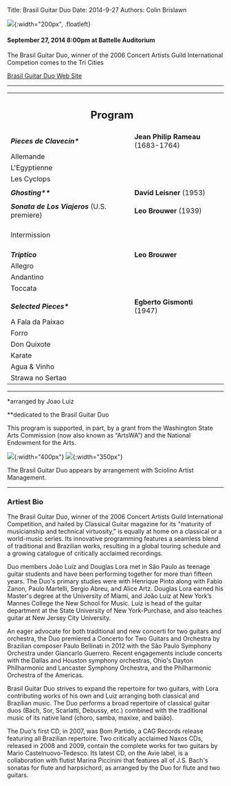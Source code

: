 Title: Brasil Guitar Duo
Date: 2014-9-27
Authors: Colin Brislawn

![ ]({filename}/images/Brasil200.png){:width="200px", .floatleft}

#### September 27, 2014 8:00pm at Battelle Auditorium

The Brasil Guitar Duo, winner of the 2006 Concert Artists Guild International Competion comes to the Tri Cities


[Brasil Guitar Duo Web Site](http://www.brasilguitarduo.org/)

---

<table><tr>
      	<td colspan="2" align="center"><h2>Program</h2></td><td></td>
      	</tr>
        <tr>
          <td width="480"><b><i>Pieces de Clavecin*</i></b></td>
          <td class="right" width="320"><b>Jean Philip Rameau</b> (1683-1764)</td>
        </tr>
        <tr>
          <td class="smallindent">Allemande</td>
          <td></td>
        </tr>
        <tr>
          <td class="smallindent">L'Egyptienne</td>
          <td></td>
        </tr>
        <tr>
          <td class="smallindent">Les Cyclops</td>
          <td></td>
        </tr>
        <tr><td></td></tr>
        <tr>
          <td><b><i>Ghosting**</i></b></td>
          <td class="right"><b>David Leisner</b> (1953)</td>
        </tr>
        <tr><td></td></tr>
        <tr>
          <td><b><i>Sonata de Los Viajeros</i></b> (U.S. premiere)</td>
          <td class="right"><b>Leo Brouwer</b> (1939)</td>
        </tr>
        <tr>
         <td colspan="2" class="center">
            <br>
            <div class="smallheading">Intermission
            </div><br></td>
        </tr>
        <tr>
          <td><b><i>Triptico</i></b></td>
          <td class="right"><b>Leo Brouwer</b></td>
        </tr>
        <tr>
          <td class="smallindent">Allegro</td>
          <td></td>
        </tr>
        <tr>
          <td class="smallindent">Andantino</td>
          <td></td>
        </tr>
        <tr>
          <td class="smallindent">Toccata</td>
          <td></td>
        </tr>
        <tr><td></td></tr>
        <tr>
          <td><b><i>Selected Pieces*</i></b></td>
          <td class="right"><b>Egberto Gismonti</b> (1947)</td>
        </tr>
        <tr>
          <td class="smallindent">A Fala da Paixao</td>
          <td></td>
        </tr>
        <tr>
          <td class="smallindent">Forro</td>
          <td></td>
        </tr>
        <tr>
          <td class="smallindent">Don Quixote</td>
          <td></td>
        </tr>
        <tr>
          <td class="smallindent">Karate</td>
          <td></td>
        </tr>
        <tr>
          <td class="smallindent">Agua &amp; Vinho</td>
          <td></td>
        </tr>
        <tr>
          <td class="smallindent">Strawa no Sertao</td>
          <td></td>
        </tr>
</table>


---

*arranged by Joao Luiz

**dedicated to the Brasil Guitar Duo

This program is supported, in part, by a grant from the Washington State Arts Commission (now also known as “ArtsWA”) and the National Endowment for the Arts.

![ ]({filename}/images/nea-lockup-A.jpg){:width="400px"}
![ ]({filename}/images/StateAndFullName-HiRes.jpg){:width="350px"}

The Brasil Guitar Duo appears by arrangement with Sciolino Artist Management.

---

### Artiest Bio

The Brasil Guitar Duo, winner of the 2006 Concert Artists Guild International Competition, and hailed by Classical Guitar magazine for its "maturity of musicianship and technical virtuosity," is equally at home on a classical or a world-music series. Its innovative programming features a seamless blend of traditional and Brazilian works, resulting in a global touring schedule and a growing catalogue of critically acclaimed recordings.

Duo members Joăo Luiz and Douglas Lora met in Săo Paulo as teenage guitar students and have been performing together for more than fifteen years. The Duo's primary studies were with Henrique Pinto along with Fabio Zanon, Paulo Martelli, Sergio Abreu, and Alice Artz. Douglas Lora earned his Master's degree at the University of Miami, and Joăo Luiz at New York’s Mannes College the New School for Music. Luiz is head of the guitar department at the State University of New York-Purchase, and also teaches guitar at New Jersey City University.

An eager advocate for both traditional and new concerti for two guitars and orchestra, the Duo premiered a Concerto for Two Guitars and Orchestra by Brazilian composer Paulo Bellinati in 2012 with the Săo Paulo Symphony Orchestra under Giancarlo Guerrero. Recent engagements include concerts with the Dallas and Houston symphony orchestras, Ohio's Dayton Philharmonic and Lancaster Symphony Orchestra, and the Philharmonic Orchestra of the Americas.

Brasil Guitar Duo strives to expand the repertoire for two guitars, with Lora contributing works of his own and Luiz arranging both classical and Brazilian music. The Duo performs a broad repertoire of classical guitar duos (Bach, Sor, Scarlatti, Debussy, etc.) combined with the traditional music of its native land (choro, samba, maxixe, and baiăo).

The Duo's first CD, in 2007, was Bom Partido, a CAG Records release featuring all Brazilian repertoire. Two critically acclaimed Naxos CDs, released in 2008 and 2009, contain the complete works for two guitars by Mario Castelnuovo-Tedesco. Its latest CD, on the Avie label, is a collaboration with flutist Marina Piccinini that features all of J.S. Bach's sonatas for flute and harpsichord, as arranged by the Duo for flute and two guitars.
